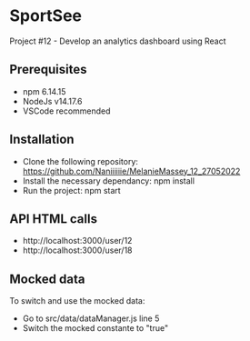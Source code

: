 # SportSee

Project #12 - Develop an analytics dashboard using React


## Prerequisites

- npm 6.14.15
- NodeJs v14.17.6
- VSCode recommended

## Installation

- Clone the following repository: https://github.com/Naniiiiiie/MelanieMassey_12_27052022
- Install the necessary dependancy: npm install
- Run the project: npm start

## API HTML calls

- http://localhost:3000/user/12
- http://localhost:3000/user/18

## Mocked data

To switch and use the mocked data:
- Go to src/data/dataManager.js line 5
- Switch the mocked constante to "true"